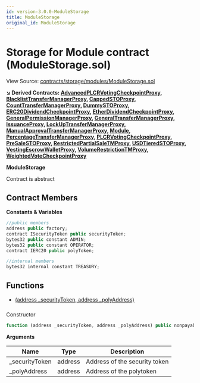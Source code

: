 ```yaml
---
id: version-3.0.0-ModuleStorage
title: ModuleStorage
original_id: ModuleStorage
---
```


# Storage for Module contract (ModuleStorage.sol)

View Source: [contracts/storage/modules/ModuleStorage.sol](../../contracts/storage/modules/ModuleStorage.sol)

**↘ Derived Contracts: [AdvancedPLCRVotingCheckpointProxy](AdvancedPLCRVotingCheckpointProxy.md), [BlacklistTransferManagerProxy](BlacklistTransferManagerProxy.md), [CappedSTOProxy](CappedSTOProxy.md), [CountTransferManagerProxy](CountTransferManagerProxy.md), [DummySTOProxy](DummySTOProxy.md), [ERC20DividendCheckpointProxy](ERC20DividendCheckpointProxy.md), [EtherDividendCheckpointProxy](EtherDividendCheckpointProxy.md), [GeneralPermissionManagerProxy](GeneralPermissionManagerProxy.md), [GeneralTransferManagerProxy](GeneralTransferManagerProxy.md), [IssuanceProxy](IssuanceProxy.md), [LockUpTransferManagerProxy](LockUpTransferManagerProxy.md), [ManualApprovalTransferManagerProxy](ManualApprovalTransferManagerProxy.md), [Module](Module.md), [PercentageTransferManagerProxy](PercentageTransferManagerProxy.md), [PLCRVotingCheckpointProxy](PLCRVotingCheckpointProxy.md), [PreSaleSTOProxy](PreSaleSTOProxy.md), [RestrictedPartialSaleTMProxy](RestrictedPartialSaleTMProxy.md), [USDTieredSTOProxy](USDTieredSTOProxy.md), [VestingEscrowWalletProxy](VestingEscrowWalletProxy.md), [VolumeRestrictionTMProxy](VolumeRestrictionTMProxy.md), [WeightedVoteCheckpointProxy](WeightedVoteCheckpointProxy.md)**

**ModuleStorage**

Contract is abstract

## Contract Members
**Constants & Variables**

```js
//public members
address public factory;
contract ISecurityToken public securityToken;
bytes32 public constant ADMIN;
bytes32 public constant OPERATOR;
contract IERC20 public polyToken;

//internal members
bytes32 internal constant TREASURY;

```

## Functions

- [(address _securityToken, address _polyAddress)](#)

### 

Constructor

```js
function (address _securityToken, address _polyAddress) public nonpayable
```

**Arguments**

| Name        | Type           | Description  |
| ------------- |------------- | -----|
| _securityToken | address | Address of the security token | 
| _polyAddress | address | Address of the polytoken | 

